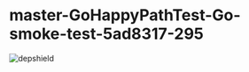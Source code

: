 # master-GoHappyPathTest-Go-smoke-test-5ad8317-295

![depshield](https://depshield.sonatype.org/badges/depshield-prod/master-GoHappyPathTest-Go-smoke-test-5ad8317-295/depshield.svg)